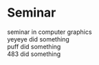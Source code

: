 # Seminar
seminar in computer graphics  
yeyeye did something  
puff did something  
483 did something  